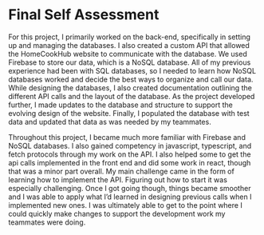 # Final Self Assessment

For this project, I primarily worked on the back-end, specifically in setting up and managing the databases. I also created a custom API that allowed the HomeCookHub website to communicate with the database. We used Firebase to store our data, which is a NoSQL database. All of my previous experience had been with SQL databases, so I needed to learn how NoSQL databases worked and decide the best ways to organize and call our data. While designing the databases, I also created documentation outlining the different API calls and the layout of the database. As the project developed further, I made updates to the database and structure to support the evolving design of the website. Finally, I populated the database with test data and updated that data as was needed by my teammates.

Throughout this project, I became much more familiar with Firebase and NoSQL databases. I also gained competency in javascript, typescript, and fetch protocols through my work on the API. I also helped some to get the api calls implemented in the front end and did some work in react, though that was a minor part overall. My main challenge came in the form of learning how to implement the API. Figuring out how to start it was especially challenging. Once I got going though, things became smoother and I was able to apply what I’d learned in designing previous calls when I implemented new ones. I was ultimately able to get to the point where I could quickly make changes to support the development work my teammates were doing.
